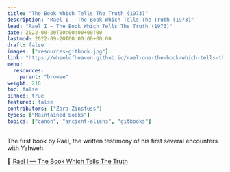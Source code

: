 ```yaml
---
title: "The Book Which Tells The Truth (1973)"
description: "Rael I — The Book Which Tells The Truth (1973)"
lead: "Rael I — The Book Which Tells The Truth (1973)"
date: 2022-09-20T00:00:00+00:00
lastmod: 2022-09-20T00:00:00+00:00
draft: false
images: ["resources-gitbook.jpg"]
link: "https://wheelofheaven.github.io/rael-one-the-book-which-tells-the-truth/"
menu:
  resources:
    parent: "browse"
weight: 210
toc: false
pinned: true
featured: false
contributors: ["Zara Zinsfuss"]
types: ["Maintained Books"]
topics: ["canon", "ancient-aliens", "gitbooks"]
---
```


The first book by Raël, the written testimony of his first several encounters with Yahweh.

📖 [Rael I — The Book Which Tells The Truth](https://wheelofheaven.github.io/rael-one-the-book-which-tells-the-truth/)
